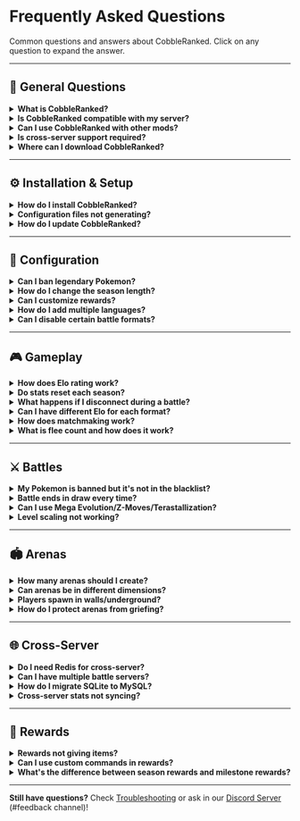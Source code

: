 # Frequently Asked Questions

Common questions and answers about CobbleRanked. Click on any question to expand the answer.

---

## 📌 General Questions

<details>
<summary><strong>What is CobbleRanked?</strong></summary>

CobbleRanked is a competitive ranked battle system for Minecraft servers running Cobblemon. It provides:
- **Elo-based matchmaking** - Skill-based player matching
- **Multiple battle formats** - Singles (1v1), Doubles (2v2)
- **Seasonal leaderboards** - Automatic rotation and rewards
- **Customizable restrictions** - Ban Pokemon/moves/abilities/items
- **Cross-server support** - MySQL + Redis for multi-server networks

</details>

<details>
<summary><strong>Is CobbleRanked compatible with my server?</strong></summary>

**Requirements:**
- Minecraft **1.21.1**
- Fabric Loader **0.17.2+**
- Cobblemon **1.7.0+**
- Fabric API **0.116.6+**

If your server meets these requirements, CobbleRanked will work!

**Check your versions:**
```bash
/version
/fabric
```

</details>

<details>
<summary><strong>Can I use CobbleRanked with other mods?</strong></summary>

**Yes!** CobbleRanked is compatible with most Fabric mods.

**Tested with:**
- ✅ Cobblemon addons (Cobbledex, Cobblepedia)
- ✅ World protection (WorldGuard, GriefPrevention)
- ✅ Economy mods (for reward commands)
- ✅ Permission mods (LuckPerms, PermissionsEx)
- ✅ Chat mods
- ✅ Utility mods

**Potential conflicts:**
- ❌ Mods that modify battle mechanics
- ❌ Mods that override Pokemon stats

</details>

<details>
<summary><strong>Is cross-server support required?</strong></summary>

**No!** CobbleRanked works in two modes:

**Single-Server Mode (Default):**
- Uses SQLite (built-in)
- No additional setup needed
- Perfect for 1-100 players

**Cross-Server Mode (Optional):**
- Uses MySQL + Redis
- Requires configuration
- For networks with multiple servers (lobby + battle servers)

**Most servers use single-server mode.**

</details>

<details>
<summary><strong>Where can I download CobbleRanked?</strong></summary>

**Official source:**
- **[Discord Server](https://discord.gg/VVVvBTqqyP)** - Join for latest releases
- Modrinth _(coming soon)_
- CurseForge _(coming soon)_

**⚠️ Currently only distributed via Discord!**

Do not download from unofficial sources:
- May contain outdated versions
- May contain malware
- May contain modified/malicious code

</details>

---

## ⚙️ Installation & Setup

<details>
<summary><strong>How do I install CobbleRanked?</strong></summary>

**Quick installation:**

1. **Download** the JAR file from our [Discord Server](https://discord.gg/VVVvBTqqyP)
2. **Place** in `mods/` folder
3. **Ensure dependencies** are installed (Cobblemon, Fabric API)
4. **Start server** - Configs auto-generate in `config/cobbleranked/`
5. **Create arena:** `/rankedarena setArena main_arena pos1` (repeat for pos2)
6. **Test:** `/ranked`

See [Installation Guide](../getting-started/installation.md) for detailed steps.

</details>

<details>
<summary><strong>Configuration files not generating?</strong></summary>

**Troubleshooting steps:**

1. **Verify CobbleRanked is loaded:**
   ```bash
   /mod list
   ```
   Should show "CobbleRanked" in the list.

2. **Check logs for errors:**
   ```bash
   tail -f logs/latest.log | grep CobbleRanked
   ```

3. **Ensure dependencies installed:**
   - Cobblemon 1.7.0+
   - Fabric API 0.116.6+

4. **Remove conflicting mods** (if any)

5. **Reinstall:**
   - Delete CobbleRanked from `mods/`
   - Download latest version
   - Restart server

**Still broken?** Check [Troubleshooting](troubleshooting.md).

</details>

<details>
<summary><strong>How do I update CobbleRanked?</strong></summary>

**Safe update procedure:**

1. **Backup configs:**
   ```bash
   cp -r config/cobbleranked config/cobbleranked.backup
   ```

2. **Backup database (SQLite):**
   ```bash
   cp config/cobbleranked/ranked.db config/cobbleranked/ranked.db.backup
   ```

3. **Stop server:**
   ```bash
   /stop
   ```

4. **Replace JAR:**
   - Delete old `CobbleRanked-*.jar` from `mods/`
   - Add new version to `mods/`

5. **Start server:**
   - Configs migrate automatically
   - Check console for migration messages

6. **Test:**
   ```bash
   /rankedarena reload
   /ranked
   ```

See [Migration Guide](../getting-started/migration.md) for version-specific instructions.

</details>

---

## 🔧 Configuration

<details>
<summary><strong>Can I ban legendary Pokemon?</strong></summary>

**Yes!** Use the label-based blacklist system:

```json5
{
  "black_list_labels": [
    "legendary",  // Bans all legendary Pokemon
    "mythical",   // Bans all mythical Pokemon
    "ultra_beast" // Bans all Ultra Beasts
  ]
}
```

**File:** `config/cobbleranked/blacklist.json5`

**Available labels:**
- `legendary` - Mewtwo, Rayquaza, Dialga, etc.
- `mythical` - Mew, Celebi, Jirachi, etc.
- `ultra_beast` - Nihilego, Buzzwole, etc.
- `paradox` - Iron Treads, Great Tusk, etc.
- `powerhouse` - Dragonite, Garchomp, etc.

See [Blacklist Configuration](../configuration/blacklist.md) for full list.

</details>

<details>
<summary><strong>How do I change the season length?</strong></summary>

**Edit config.json5:**

```json5
{
  "ranked_match": {
    "reset_days": 30  // Change to desired days (0 = disabled)
  }
}
```

**Examples:**
- `reset_days: 7` - Weekly seasons
- `reset_days: 30` - Monthly seasons (default)
- `reset_days: 90` - Quarterly seasons
- `reset_days: 0` - Disable automatic rotation

**Reload config:**
```bash
/rankedarena reload
```

**Check current season:**
```bash
/rankedarena season info
```

</details>

<details>
<summary><strong>Can I customize rewards?</strong></summary>

**Yes!** Edit `rewards.json5`:

```json5
{
  "season_rewards": {
    "singles": {
      "rank_1": {
        "rank_range": "1",
        "display": "&6&l🏆 Champion Reward",
        "item": "minecraft:diamond",
        "commands": [
          "give {player} minecraft:diamond 64",
          "eco give {player} 1000",
          "lp user {player} permission set cobbleranked.title.legend true"
        ]
      }
    }
  },
  "milestone_rewards": {
    "singles": {
      "wins_10": {
        "type": "WINS",
        "requirement": 10,
        "commands": ["give {player} minecraft:gold_ingot 10"]
      }
    }
  }
}
```

**Placeholders:**
- `{player}` - Player username
- `{elo}` - Player's Elo rating
- `{rank}` - Player's rank position

See [Rewards Configuration](../configuration/rewards.md) for detailed guide.

</details>

<details>
<summary><strong>How do I add multiple languages?</strong></summary>

**Built-in languages:**
- English (`en-Us`)
- Japanese (`ja-Jp`)
- Portuguese (`pt-Br`)
- Russian (`ru-Ru`)

**Change language:**

Edit `config.json5`:
```json5
{
  "language": "ja-Jp"  // Change to desired language
}
```

**Create custom language:**

1. **Copy existing language file:**
   ```bash
   cp config/cobbleranked/language/en-Us.json5 config/cobbleranked/language/fr-Fr.json5
   ```

2. **Translate all text** in the new file

3. **Copy GUI file:**
   ```bash
   cp config/cobbleranked/gui/gui-enUs.json5 config/cobbleranked/gui/gui-frFr.json5
   ```

4. **Translate GUI text**

5. **Set language in config:**
   ```json5
   {
     "language": "fr-Fr"
   }
   ```

See [Language Customization](../configuration/languages.md).

</details>

<details>
<summary><strong>Can I disable certain battle formats?</strong></summary>

**No direct disable**, but you can effectively hide formats:

**Method 1: Hide GUI buttons**

Edit `gui-enUs.json5` and remove or hide the queue button:

```json5
{
  "gui_ranked": {
    "items": {
      // Remove or comment out this entire section
      // "doubles_queue": { ... }
    }
  }
}
```

**Method 2: Set extremely high minimum Pokemon requirement**

```json5
{
  "ranked_match": {
    "limitPokemon_doubles": 999  // Effectively disables Doubles
  }
}
```

**Method 3: Use permissions** (requires permission plugin)

Grant only Singles permission:
```bash
/lp group default permission set cobbleranked.queue.singles true
/lp group default permission set cobbleranked.queue.doubles false
```

**Note:** All formats are always available via commands to players with permissions.

</details>

---

## 🎮 Gameplay

<details>
<summary><strong>How does Elo rating work?</strong></summary>

Elo is a skill-based rating system that adjusts based on your battle performance.

**How it works:**
- **Start:** 1000 Elo (default)
- **Win:** Gain Elo (amount depends on opponent's rating)
- **Lose:** Lose Elo (amount depends on opponent's rating)
- **Higher Elo = Better rank**

**Three systems available:**

**1. LEGACY (Simple Random)**
- Win: +10 to +30 points (random)
- Loss: -10 to -30 points (random)

**2. POKEMON_SHOWDOWN (Recommended)**
- K-factor based calculation
- Win against higher Elo = more points
- Provisional period: First 10 matches use higher K-factor (faster adjustment)
- Elo decay for inactive players

**3. GLICKO2 (Advanced)**
- Rating Deviation (RD) measures uncertainty
- Volatility tracks rating stability
- More accurate for competitive play
- Recommended for serious ranked servers

**Formula (Pokemon Showdown):**
```
Expected Score = 1 / (1 + 10^((Opponent Elo - Your Elo) / 400))
New Elo = Old Elo + K * (Actual Score - Expected Score)
```

See [Elo System Guide](../features/elo-system.md) for detailed explanation.

</details>

<details>
<summary><strong>Do stats reset each season?</strong></summary>

**What resets:**
- ✅ Reward collection flags (can claim rewards again)

**What persists (does NOT reset):**
- ✅ Elo rating (unless configured to reset)
- ✅ Win/loss record (unless configured to reset)
- ✅ Flee count
- ✅ All match history

**Configurable in config.json5:**
```json5
{
  "ranked_match": {
    "season_reset": {
      "reset_elo": false,          // Set true to reset Elo
      "reset_wins_losses": false   // Set true to reset W/L
    }
  }
}
```

**Default:** Stats persist for long-term progression!

</details>

<details>
<summary><strong>What happens if I disconnect during a battle?</strong></summary>

**Immediate effects:**
- **Flee count +1** (tracked permanently)
- **Counts as loss** (Elo penalty applied)
- **Opponent wins** (receives Elo gain)

**Flee count tracking:**
- Never decreases automatically
- Visible in player stats
- Admins can reset: `/rankedarena setflee <player> 0`

**Disconnect penalties:**
- Same for crashes and intentional disconnects (prevents abuse)
- Contact admin to reset flee count if crash was legitimate

**Prevention:**
- Ensure stable connection before queuing
- Don't queue during server restarts
- Fix client crashes before playing ranked

</details>

<details>
<summary><strong>Can I have different Elo for each format?</strong></summary>

**Yes!** Each format has completely independent stats:

**Per-Format Tracking:**
- ✅ Separate Elo rating
- ✅ Separate win/loss record
- ✅ Separate leaderboard ranking
- ✅ Separate rewards

**Example player stats:**
- **Singles:** 1450 Elo, 28W-14L (Rank #5)
- **Doubles:** 1100 Elo, 8W-6L (Rank #23)

**Why separate?**
- Different formats require different skills
- Encourages trying multiple formats
- Fair competition within each format

</details>

<details>
<summary><strong>How does matchmaking work?</strong></summary>

**Matchmaking flow:**

1. **Join queue** for a format (`/ranked` → select format)

2. **Initial search** for opponent with similar Elo:
   - Range: ±100 Elo (immediate match)
   - Same format only (Singles vs Singles, etc.)

3. **Dynamic range expansion** (if no match found):
   - Every 30 seconds: Range expands by +5 Elo
   - Max expansion: 3x initial range (±600 Elo)

4. **Match found:**
   - Both players notified
   - Teleported to random arena
   - Battle starts after 10-second countdown

**Configuration:**

```json5
{
  "matchmaking": {
    "dynamicEloRange": {
      "enabled": true,
      "initialRange": 200,        // ±200 Elo initial
      "expansionDelay": 30,        // Wait 30s before expanding
      "expansionRate": 5,          // +5 Elo per second after delay
      "maxMultiplier": 3.0,        // Max 3x initial range
      "immediateMatchRange": 100   // ±100 Elo = instant match
    }
  }
}
```

See [Ranked Battles](../features/ranked-battles.md) for details.

</details>

<details>
<summary><strong>What is flee count and how does it work?</strong></summary>

**Flee count** tracks how many times a player disconnected during ranked battles.

**How it increases:**
- +1 every time you disconnect during an active battle
- Includes crashes, timeouts, and intentional disconnects
- Same penalty for all disconnect types (prevents abuse)

**Automatic penalties:**
Based on total flee count, you receive temporary queue bans:
- **1-5 flee count**: 5 minute queue ban
- **6-10 flee count**: 15 minute queue ban
- **11+ flee count**: 30 minute queue ban

**Important limitations:**
- ⚠️ Flee count **never decreases automatically**
- ⚠️ This means penalties accumulate permanently
- ⚠️ Legitimate crashes also count (no automatic detection)

**Resetting flee count:**

Only admins can reset flee count:
```bash
/rankedarena setflee <player> 0
```

**For legitimate crashes:**
Contact an admin on Discord with:
- Crash report (`crash-reports/` folder)
- Server logs showing disconnect
- Explanation of what happened

**Potential future improvement:**
- Automatic decay over time (e.g., -1 flee count per week of good behavior)
- Grace period for first disconnect
- Different penalties for intentional vs. crash disconnects

Currently, flee count serves as a **permanent record** rather than a temporary penalty system.

</details>

---

## ⚔️ Battles

<details>
<summary><strong>My Pokemon is banned but it's not in the blacklist?</strong></summary>

**Possible causes:**

**1. Label-based ban:**

Check `blacklist.json5` for label bans:
```json5
{
  "black_list_labels": [
    "legendary",  // Bans ALL legendary Pokemon
    "mythical",
    "ultra_beast"
  ]
}
```

If your Pokemon has a banned label, it's blocked even if not explicitly listed.

**2. Move/ability/item ban:**

Your Pokemon may have:
- Banned move (e.g., "Fissure")
- Banned ability (e.g., "Moody")
- Banned held item (e.g., "Bright Powder")

Check these sections in `blacklist.json5`:
```json5
{
  "black_list_moves": ["Fissure", "Double Team"],
  "black_list_ability": ["Moody", "Shadow Tag"],
  "black_list_items_pokemon": ["Bright Powder"]
}
```

**3. Special format restriction:**

Check if special format is enabled:
```json5
{
  "special_format": {
    "enabled": true,
    "format_type": "little_cup"  // Only first-stage Pokemon
  }
}
```

**Format types:**
- `baby_cup` - Only Pokemon that can evolve
- `little_cup` - Only base-form Pokemon
- `monotype` - All Pokemon must share a type
- `shiny_only` - Only shiny Pokemon
- `dex_range` - Specific National Dex range
- `nfe` - Not Fully Evolved only

**4. Config not reloaded:**

Reload configuration:
```bash
/rankedarena reload
```

**Debug:**
```bash
/ranked  # Try to queue and see validation error message
```

</details>

<details>
<summary><strong>Battle ends in draw every time?</strong></summary>

**Cause:** Turn limit reached before either player won.

**Solution:** Increase turn limit in `config.json5`:

```json5
{
  "battle": {
    "maxTurns": 200  // Increase from default 100
  }
}
```

**Recommended limits:**
- **Singles:** 100-150 turns
- **Doubles:** 150-200 turns (battles end faster)
- **Stall teams:** 300+ turns

**Check turn count:**
Battle logs show: `"Battle ended after {N} turns"`

**Alternative:** Use time limit instead of turn limit (custom plugin required).

</details>

<details>
<summary><strong>Can I use Mega Evolution/Z-Moves/Terastallization?</strong></summary>

**Mega Evolution:** Supported by Cobblemon

**Z-Moves:** Not yet implemented in Cobblemon

**Terastallization:** Not yet implemented in Cobblemon

**Configuration (when available):**
```json5
{
  "competitive": {
    "allowMegaEvolution": true,   // Enable/disable Mega
    "allowZMoves": false,          // Future feature
    "allowTeraType": false         // Future feature
  }
}
```

**Current limitations:** Depends on Cobblemon's battle system implementation.

</details>

<details>
<summary><strong>Level scaling not working?</strong></summary>

**Verify configuration:**

```json5
{
  "battle": {
    "levelMatch": 70  // All Pokemon forced to level 70
  }
}
```

**Troubleshooting:**

1. **Reload config:**
   ```bash
   /rankedarena reload
   ```

2. **Check console for errors:**
   ```bash
   tail -f logs/latest.log | grep level
   ```

3. **Verify Cobblemon version:**
   ```bash
   /mod list | grep Cobblemon
   ```
   Requires Cobblemon 1.7.0+

4. **Test in battle:**
   - Join ranked queue
   - Check Pokemon levels during battle
   - Should show `Lv. 70` regardless of actual level

**Still broken?** See [Troubleshooting](troubleshooting.md).

</details>

---

## 🏟️ Arenas

<details>
<summary><strong>How many arenas should I create?</strong></summary>

**Recommendations:**

**Minimum:** 1 arena
- For testing only
- Not recommended for production

**Ideal:** 3-5 arenas
- Provides variety
- Not overwhelming
- Easy to maintain

**Maximum:** 10+ arenas
- Large servers only
- Requires good organization
- 20+ arenas is overkill

**Quality > Quantity:**
- 3 great arenas > 10 mediocre arenas
- Theme each arena (forest, desert, ocean, etc.)
- Ensure balanced terrain (no advantage for either player)

</details>

<details>
<summary><strong>Can arenas be in different dimensions?</strong></summary>

**Yes!** Arenas support all dimensions:

**Vanilla dimensions:**
- Overworld (`minecraft:overworld`)
- Nether (`minecraft:the_nether`)
- End (`minecraft:the_end`)

**Custom dimensions:**
- Any dimension added by mods
- Twilight Forest
- Aether
- Custom world gen mods

**Example setup:**

Create arena in Nether:
```bash
# In Nether dimension
/rankedarena setArena nether_arena pos1
# Move to opposite corner
/rankedarena setArena nether_arena pos2
```

**Important:**
- Set exit location in Overworld (or main lobby)
- Players teleport to exit after battle, not back to queue location

</details>

<details>
<summary><strong>Players spawn in walls/underground?</strong></summary>

**Fix steps:**

1. **Stand at correct spawn point:**
   - At ground level (not floating or underground)
   - Clear 3x3 area around spawn
   - No blocks above head

2. **Re-create arena positions:**
   ```bash
   /rankedarena setArena arena_name pos1
   # Move to opposite corner
   /rankedarena setArena arena_name pos2
   ```

3. **Verify Y coordinate:**
   - Use F3 debug screen
   - Y should be at ground level (not air or inside blocks)

4. **Test arena:**
   ```bash
   /rankedarena teleportArena arena_name
   ```
   Verifies spawn point is safe.

**Prevention:**
- Use flat, even terrain
- Build proper battle platforms
- Test arenas before enabling for players

</details>

<details>
<summary><strong>How do I protect arenas from griefing?</strong></summary>

**WorldGuard (recommended):**

```bash
# Create region
/region define arena_name

# Set flags
/region flag arena_name build deny           # No breaking/placing
/region flag arena_name pvp deny             # No PvP damage
/region flag arena_name mob-spawning deny    # No mob spawns
/region flag arena_name enderman-grief deny  # No enderman griefing
/region flag arena_name creeper-explosion deny
```

**GriefPrevention:**

```bash
# Create claim at arena
/claim

# Trust only admins
/trust public
```

**Other protection mods:** Similar commands, check mod documentation.

**Important:** Protection mods don't interfere with Cobblemon battles!

See [Arena Configuration](../configuration/arenas.md).

</details>

---

## 🌐 Cross-Server

<details>
<summary><strong>Do I need Redis for cross-server?</strong></summary>

**Short answer:** No, but strongly recommended.

**MySQL (Required):**
- ✅ Shares player data across servers
- ✅ Stores Elo, wins, losses
- ✅ Synchronizes seasons
- ✅ Handles rewards

**Redis (Optional but recommended):**
- ✅ Real-time queue synchronization
- ✅ Instant matchmaking across servers
- ✅ Faster than database polling
- ✅ Reduces MySQL load

**Without Redis:**
- ❌ Queue updates slower (5-10 second delay)
- ❌ Higher database load
- ❌ Matchmaking less responsive
- ✅ But still works!

**Recommendation:** Use Redis for 2+ servers.

</details>

<details>
<summary><strong>Can I have multiple battle servers?</strong></summary>

**❌ NO!** Only **ONE** server should be the battle server.

**Correct configuration:**

**Battle Server (battle1):**
```json5
{
  "cross_server": {
    "enabled": true,
    "server_id": "battle1",
    "battle_server": ""  // EMPTY = This IS the battle server
  }
}
```

**Lobby Server (lobby1):**
```json5
{
  "cross_server": {
    "enabled": true,
    "server_id": "lobby1",
    "battle_server": "battle1"  // Points to battle server
  }
}
```

**Why only one?**
- ❌ Prevents duplicate season management
- ❌ Avoids conflicting matchmaking
- ❌ Single source of truth for rankings

**Error detection:**
If multiple battle servers detected, CobbleRanked logs:
```
CRITICAL ERROR: Multiple Battle Servers Detected!
FIX: Only ONE server should have battle_server: ""
```

See [Cross-Server Setup](../advanced/cross-server.md) for detailed guide.

</details>

<details>
<summary><strong>How do I migrate SQLite to MySQL?</strong></summary>

**Prerequisites:**

1. **Configure MySQL** in `config.json5`:
   ```json5
   {
     "cross_server": {
       "enabled": true,
       "mysql": {
         "host": "localhost",
         "database": "cobbleranked",
         "username": "your_username",
         "password": "your_password"
       }
     }
   }
   ```

2. **Create MySQL database:**
   ```sql
   CREATE DATABASE cobbleranked;
   CREATE USER 'cobbleranked'@'%' IDENTIFIED BY 'your_password';
   GRANT ALL PRIVILEGES ON cobbleranked.* TO 'cobbleranked'@'%';
   FLUSH PRIVILEGES;
   ```

3. **Test MySQL connection:**
   ```bash
   mysql -u cobbleranked -p -h localhost cobbleranked
   ```

**Migration:**

```bash
/rankedarena database migrate sqlite mysql
```

**What's migrated:**
- ✅ All player stats (Elo, wins, losses)
- ✅ Format-specific stats (Singles, Doubles)
- ✅ Season data
- ✅ Reward collection flags

**Backup created:**
- SQLite file renamed to `ranked.db.backup`
- Rollback possible if needed

**Verify migration:**
```bash
/stats YourUsername
```

See [Database Migration](../advanced/database.md).

</details>

<details>
<summary><strong>Cross-server stats not syncing?</strong></summary>

**Troubleshooting checklist:**

**1. MySQL connection:**
```bash
mysql -u username -p -h host database
```
If fails, check:
- Host/port correct?
- Firewall allows port 3306?
- MySQL user has permissions?

**2. Config verification:**
```json5
{
  "cross_server": {
    "enabled": true,  // Must be true!
    "mysql": {
      "host": "correct_ip_here",
      "database": "cobbleranked",
      "username": "correct_user",
      "password": "correct_password"
    }
  }
}
```

**3. All servers use same database:**
- Check every server's `config.json5`
- Must connect to SAME MySQL instance
- Same database name

**4. Restart all servers:**
```bash
/stop  # On each server
# Restart all servers
```

**5. Test sync:**
```bash
# On server 1:
/setelo gashi 1500 SINGLES

# On server 2:
/stats gashi
```
Should show 1500 Elo.

**Still broken?** Check [Troubleshooting](troubleshooting.md).

</details>

---

## 🎁 Rewards

<details>
<summary><strong>Rewards not giving items?</strong></summary>

**Common issues:**

**1. Placeholder syntax:**

**❌ Wrong:**
```json5
"commands": [
  "give {player} diamond 64"  // Missing minecraft: prefix
]
```

**✅ Correct:**
```json5
"commands": [
  "give {player} minecraft:diamond 64"
]
```

**2. Player already collected:**

Rewards only given once per season.

Check if already collected:
```bash
/rankedarena season info
```

Reset for testing:
```sql
-- MySQL only
UPDATE format_stats SET reward_flags = '[]' WHERE player_uuid = '<uuid>';
```

**3. Reward disabled:**

```json5
{
  "season_rewards": {
    "singles": {
      "rank_1": {
        "rank_range": "1",
        // Missing or set to false
        "enabled": true  // MUST BE TRUE
      }
    }
  }
}
```

**4. Command requires permissions/plugin:**

Example: Economy command requires economy plugin
```json5
"commands": [
  "eco give {player} 1000"  // Requires EssentialsX or similar
]
```

**Test rewards:**
```bash
/give @p minecraft:diamond 64  # Test command manually
```

</details>

<details>
<summary><strong>Can I use custom commands in rewards?</strong></summary>

**Yes!** Any server command works.

**Examples:**

**Economy:**
```json5
"commands": [
  "eco give {player} 1000",  // EssentialsX
  "money give {player} 1000"  // Other economy plugins
]
```

**Permissions:**
```json5
"commands": [
  "lp user {player} permission set vip.rank true",  // LuckPerms
  "pex user {player} add vip.rank"  // PermissionsEx
]
```

**Teleportation:**
```json5
"commands": [
  "tp {player} 100 64 200",
  "warp {player} vip_area"
]
```

**Announcements:**
```json5
"commands": [
  "broadcast &6{player} &ehas reached &aRank #1&e!",
  "title @a title {\"text\":\"New Champion!\",\"color\":\"gold\"}"
]
```

**Custom plugin commands:**
```json5
"commands": [
  "customplugin reward {player} legendary_key",
  "crate give {player} legendary 1"
]
```

**Available placeholders:**
- `{player}` - Player username
- `{elo}` - Player's current Elo
- `{rank}` - Player's rank position
- `{format}` - Battle format (SINGLES/DOUBLES)

</details>

<details>
<summary><strong>What's the difference between season rewards and milestone rewards?</strong></summary>

**Season Rewards:**

**When given:** End of season (automatic rotation or admin command)

**Who gets them:** Top-ranked players only

**Based on:** Leaderboard position

**Example:**
```json5
{
  "season_rewards": {
    "singles": {
      "rank_1": {
        "rank_range": "1",  // 1st place only
        "commands": ["give {player} minecraft:diamond 64"]
      },
      "rank_2_3": {
        "rank_range": "2-3",  // 2nd and 3rd place
        "commands": ["give {player} minecraft:gold_ingot 32"]
      }
    }
  }
}
```

**Milestone Rewards:**

**When given:** Immediately upon reaching milestone

**Who gets them:** Any player who reaches the milestone

**Based on:** Total stats (wins, matches played, Elo reached)

**Example:**
```json5
{
  "milestone_rewards": {
    "singles": {
      "wins_10": {
        "type": "WINS",
        "requirement": 10,  // 10 wins total
        "commands": ["give {player} minecraft:gold_ingot 10"]
      },
      "elo_1500": {
        "type": "ELO",
        "requirement": 1500,  // Reach 1500 Elo
        "commands": ["give {player} minecraft:diamond 3"]
      }
    }
  }
}
```

**Comparison:**

| Feature | Season Rewards | Milestone Rewards |
|---------|---------------|------------------|
| **Timing** | End of season | Immediate |
| **Who gets** | Top 3-25 players | Anyone who qualifies |
| **Based on** | Rank position | Total stats |
| **Repeatable** | Every season | Once per milestone |
| **Competitiveness** | High (top players only) | Low (anyone can earn) |

**Both can be configured independently!**

</details>

---

**Still have questions?** Check [Troubleshooting](troubleshooting.md) or ask in our [Discord Server](https://discord.gg/VVVvBTqqyP) (#feedback channel)!
